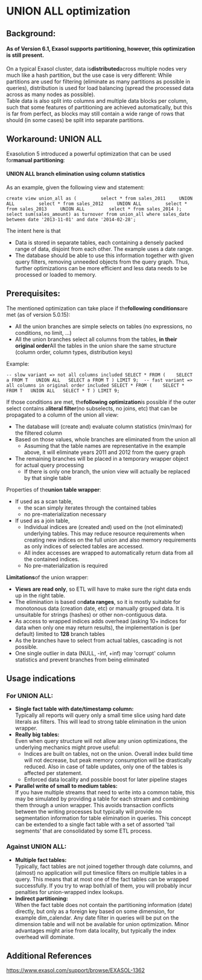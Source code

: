 # UNION ALL optimization 
## Background:

#### As of Version 6.1, Exasol supports partitioning, however, this optimization is still present.

On a typical Exasol cluster, data is**distributed**across multiple nodes very much like a hash partition, but the use case is very different: While partitions are used for filtering (eliminate as many partitions as possible in queries), distribution is used for load balancing (spread the processed data across as many nodes as possible).  
Table data is also split into columns and multiple data blocks per column, such that some features of partitioning are achieved automatically, but this is far from perfect, as blocks may still contain a wide range of rows that should (in some cases) be split into separate partitions.

## Workaround: UNION ALL

Exasolution 5 introduced a powerful optimization that can be used for**manual partitioning**:

#### UNION ALL branch elimination using column statistics

As an example, given the following view and statement:


```"code-sql"
create view union_all as (         select * from sales_2011     UNION ALL         select * from sales_2012     UNION ALL         select * from sales_2013     UNION ALL         select * from sales_2014 );  select sum(sales_amount) as turnover from union_all where sales_date between date '2013-11-01' and date '2014-02-28'; 
```
The intent here is that

* Data is stored in separate tables, each containing a densely packed range of data, disjoint from each other. The example uses a date range.
* The database should be able to use this information together with given query filters, removing unneeded objects from the query graph. Thus, further optimizations can be more efficient and less data needs to be processed or loaded to memory.

## Prerequisites:

The mentioned optimization can take place if the**following conditions**are met (as of version 5.0.15):

* All the union branches are simple selects on tables (no expressions, no conditions, no limit, ...)
* All the union branches select all columns from the tables, ****in their original order****All the tables in the union share the same structure (column order, column types, distribution keys)

Example:


```"code-sql"
-- slow variant => not all columns included SELECT * FROM (    SELECT a FROM T   UNION ALL   SELECT a FROM T ) LIMIT 9;  -- fast variant => all columns in original order included SELECT * FROM (    SELECT * FROM T   UNION ALL   SELECT * T ) LIMIT 9;
```
If those conditions are met, the**following optimization**is possible if the outer select contains a**literal filter**(no subselects, no joins, etc) that can be propagated to a column of the union all view:

* The database will (create and) evaluate column statistics (min/max) for the filtered column
* Based on those values, whole branches are eliminated from the union all
	+ Assuming that the table names are representative in the example above, it will eliminate years 2011 and 2012 from the query graph
* The remaining branches will be placed in a temporary wrapper object for actual query processing
	+ If there is only one branch, the union view will actually be replaced by that single table

Properties of the**union table wrapper**:

* If used as a scan table,
	+ the scan simply iterates through the contained tables
	+ no pre-materialization necessary
* If used as a join table,
	+ Individual indices are (created and) used on the (not eliminated) underlying tables. This may reduce resource requirements when creating new indices on the full union and also memory requirements as only indices of selected tables are accessed.
	+ All index accesses are wrapped to automatically return data from all the contained indices.
	+ No pre-materialization is required

**Limitations**of the union wrapper:

* **Views are read only**, so ETL will have to make sure the right data ends up in the right table.
* The elimination is based on**data ranges**, so it is mostly suitable for monotonous data (creation date, etc) or manually grouped data. It is unsuitable for strings (hashes) or other non-contiguous data.
* As access to wrapped indices adds overhead (asking 10+ indices for data when only one may return results), the implementation is (per default) limited to **128** branch tables
* As the branches have to select from actual tables, cascading is not possible.
* One single outlier in data (NULL, -inf, +inf) may 'corrupt' column statistics and prevent branches from being eliminated

## Usage indications

### For UNION ALL:

* **Single fact table with date/timestamp column:**  
Typically all reports will query only a small time slice using hard date literals as filters. This will lead to strong table elimination in the union wrapper.
* **Really big tables:**  
Even when query structure will not allow any union optimizations, the underlying mechanics might prove useful:
	+ Indices are built on tables, not on the union. Overall index build time will not decrease, but peak memory consumption will be drastically reduced. Also in case of table updates, only one of the tables is affected per statement.
	+ Enforced data locality and possible boost for later pipeline stages
* **Parallel write of small to medium tables:**  
If you have multiple streams that need to write into a common table, this may be simulated by providing a table for each stream and combining them through a union wrapper. This avoids transaction conflicts between the writing processes but typically will provide no segmentation information for table elimination in queries. This concept can be extended to a single fact table with a set of assorted 'tail segments' that are consolidated by some ETL process.

### Against UNION ALL:

* **Multiple fact tables:**  
Typically, fact tables are not joined together through date columns, and (almost) no application will put timeslice filters on multiple tables in a query. This means that at most one of the fact tables can be wrapped successfully. If you try to wrap both/all of them, you will probably incur penalties for union-wrapped index lookups.
* **Indirect partitioning:**  
When the fact table does not contain the partitioning information (date) directly, but only as a foreign key based on some dimension, for example dim_calendar. Any date filter in queries will be put on the dimension table and will not be available for union optimization. Minor advantages might arise from data locality, but typically the index overhead will dominate.

## Additional References

<https://www.exasol.com/support/browse/EXASOL-1362> 

